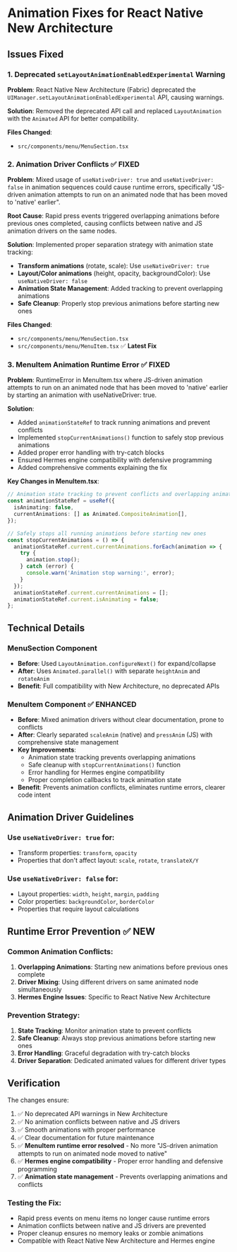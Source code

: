 # Animation Fixes for React Native New Architecture

## Issues Fixed

### 1. Deprecated `setLayoutAnimationEnabledExperimental` Warning
**Problem**: React Native New Architecture (Fabric) deprecated the `UIManager.setLayoutAnimationEnabledExperimental` API, causing warnings.

**Solution**: Removed the deprecated API call and replaced `LayoutAnimation` with the `Animated` API for better compatibility.

**Files Changed**:
- `src/components/menu/MenuSection.tsx`

### 2. Animation Driver Conflicts ✅ FIXED
**Problem**: Mixed usage of `useNativeDriver: true` and `useNativeDriver: false` in animation sequences could cause runtime errors, specifically "JS-driven animation attempts to run on an animated node that has been moved to 'native' earlier".

**Root Cause**: Rapid press events triggered overlapping animations before previous ones completed, causing conflicts between native and JS animation drivers on the same nodes.

**Solution**: Implemented proper separation strategy with animation state tracking:
- **Transform animations** (rotate, scale): Use `useNativeDriver: true`
- **Layout/Color animations** (height, opacity, backgroundColor): Use `useNativeDriver: false`
- **Animation State Management**: Added tracking to prevent overlapping animations
- **Safe Cleanup**: Properly stop previous animations before starting new ones

**Files Changed**:
- `src/components/menu/MenuSection.tsx`
- `src/components/menu/MenuItem.tsx` ✅ **Latest Fix**

### 3. MenuItem Animation Runtime Error ✅ FIXED
**Problem**: RuntimeError in MenuItem.tsx where JS-driven animation attempts to run on an animated node that has been moved to 'native' earlier by starting an animation with useNativeDriver: true.

**Solution**: 
- Added `animationStateRef` to track running animations and prevent conflicts
- Implemented `stopCurrentAnimations()` function to safely stop previous animations
- Added proper error handling with try-catch blocks
- Ensured Hermes engine compatibility with defensive programming
- Added comprehensive comments explaining the fix

**Key Changes in MenuItem.tsx**:
```typescript
// Animation state tracking to prevent conflicts and overlapping animations
const animationStateRef = useRef({
  isAnimating: false,
  currentAnimations: [] as Animated.CompositeAnimation[],
});

// Safely stops all running animations before starting new ones
const stopCurrentAnimations = () => {
  animationStateRef.current.currentAnimations.forEach(animation => {
    try {
      animation.stop();
    } catch (error) {
      console.warn('Animation stop warning:', error);
    }
  });
  animationStateRef.current.currentAnimations = [];
  animationStateRef.current.isAnimating = false;
};
```

## Technical Details

### MenuSection Component
- **Before**: Used `LayoutAnimation.configureNext()` for expand/collapse
- **After**: Uses `Animated.parallel()` with separate `heightAnim` and `rotateAnim`
- **Benefit**: Full compatibility with New Architecture, no deprecated APIs

### MenuItem Component ✅ **ENHANCED**
- **Before**: Mixed animation drivers without clear documentation, prone to conflicts
- **After**: Clearly separated `scaleAnim` (native) and `pressAnim` (JS) with comprehensive state management
- **Key Improvements**:
  - Animation state tracking prevents overlapping animations
  - Safe cleanup with `stopCurrentAnimations()` function
  - Error handling for Hermes engine compatibility
  - Proper completion callbacks to track animation state
- **Benefit**: Prevents animation conflicts, eliminates runtime errors, clearer code intent

## Animation Driver Guidelines

### Use `useNativeDriver: true` for:
- Transform properties: `transform`, `opacity` 
- Properties that don't affect layout: `scale`, `rotate`, `translateX/Y`

### Use `useNativeDriver: false` for:
- Layout properties: `width`, `height`, `margin`, `padding`
- Color properties: `backgroundColor`, `borderColor`
- Properties that require layout calculations

## Runtime Error Prevention ✅ **NEW**

### Common Animation Conflicts:
1. **Overlapping Animations**: Starting new animations before previous ones complete
2. **Driver Mixing**: Using different drivers on same animated node simultaneously
3. **Hermes Engine Issues**: Specific to React Native New Architecture

### Prevention Strategy:
1. **State Tracking**: Monitor animation state to prevent conflicts
2. **Safe Cleanup**: Always stop previous animations before starting new ones
3. **Error Handling**: Graceful degradation with try-catch blocks
4. **Driver Separation**: Dedicated animated values for different driver types

## Verification

The changes ensure:
1. ✅ No deprecated API warnings in New Architecture
2. ✅ No animation conflicts between native and JS drivers  
3. ✅ Smooth animations with proper performance
4. ✅ Clear documentation for future maintenance
5. ✅ **MenuItem runtime error resolved** - No more "JS-driven animation attempts to run on animated node moved to native"
6. ✅ **Hermes engine compatibility** - Proper error handling and defensive programming
7. ✅ **Animation state management** - Prevents overlapping animations and conflicts

### Testing the Fix:
- Rapid press events on menu items no longer cause runtime errors
- Animation conflicts between native and JS drivers are prevented
- Proper cleanup ensures no memory leaks or zombie animations
- Compatible with React Native New Architecture and Hermes engine